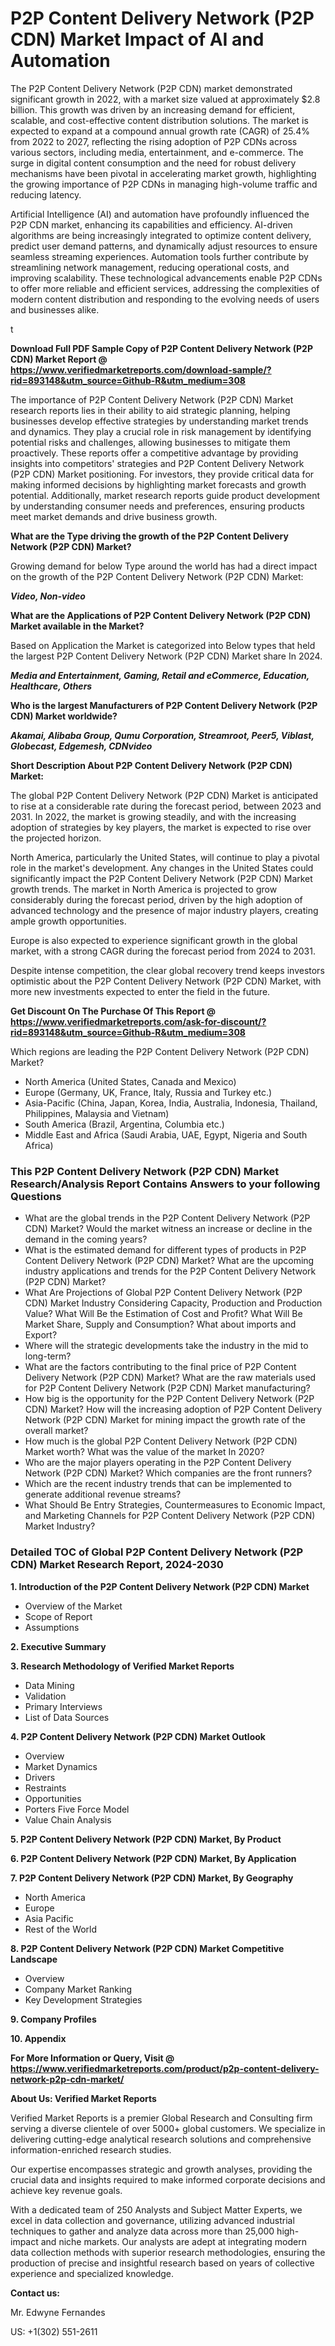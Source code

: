 <meta name="title" content="Global P2P Content Delivery Network (P2P CDN) Market Impact of AI and Automation"><meta name="description" content="The P2P Content Delivery Network (P2P CDN) market demonstrated significant growth in 2022, with a market size valued at approximately $2.8 billion. This growth was dri"><meta name="title" content="P2P Content Delivery Network (P2P CDN) Market Size, Share, Scope, Trends, Growth, Opportunities, Analysis, Forecast"><h1>P2P Content Delivery Network (P2P CDN) Market Impact of AI and Automation</h1><p>The P2P Content Delivery Network (P2P CDN) market demonstrated significant growth in 2022, with a market size valued at approximately $2.8 billion. This growth was driven by an increasing demand for efficient, scalable, and cost-effective content distribution solutions. The market is expected to expand at a compound annual growth rate (CAGR) of 25.4% from 2022 to 2027, reflecting the rising adoption of P2P CDNs across various sectors, including media, entertainment, and e-commerce. The surge in digital content consumption and the need for robust delivery mechanisms have been pivotal in accelerating market growth, highlighting the growing importance of P2P CDNs in managing high-volume traffic and reducing latency.</p><p>Artificial Intelligence (AI) and automation have profoundly influenced the P2P CDN market, enhancing its capabilities and efficiency. AI-driven algorithms are being increasingly integrated to optimize content delivery, predict user demand patterns, and dynamically adjust resources to ensure seamless streaming experiences. Automation tools further contribute by streamlining network management, reducing operational costs, and improving scalability. These technological advancements enable P2P CDNs to offer more reliable and efficient services, addressing the complexities of modern content distribution and responding to the evolving needs of users and businesses alike.</p>t</p><p id="" class=""><strong>Download Full PDF Sample Copy of P2P Content Delivery Network (P2P CDN) Market Report @ <a href="https://www.verifiedmarketreports.com/download-sample/?rid=893148&utm_source=Github-R&utm_medium=308" target="_blank">https://www.verifiedmarketreports.com/download-sample/?rid=893148&utm_source=Github-R&utm_medium=308</a></strong></p><p>The importance of&nbsp;P2P Content Delivery Network (P2P CDN) Market research reports lies in their ability to aid strategic planning, helping businesses develop effective strategies by understanding market trends and dynamics. They play a crucial role in risk management by identifying potential risks and challenges, allowing businesses to mitigate them proactively. These reports offer a competitive advantage by providing insights into competitors' strategies and P2P Content Delivery Network (P2P CDN) Market positioning. For investors, they provide critical data for making informed decisions by highlighting market forecasts and growth potential. Additionally, market research reports guide product development by understanding consumer needs and preferences, ensuring products meet market demands and drive business growth.</p><p><strong>What are the&nbsp;Type driving the growth of the P2P Content Delivery Network (P2P CDN) Market?</strong></p><p id="" class="">Growing demand for below Type around the world has had a direct impact on the growth of the P2P Content Delivery Network (P2P CDN) Market:</p><em><strong>Video, Non-video</strong></em></p><strong>What are the&nbsp;Applications&nbsp;of P2P Content Delivery Network (P2P CDN) Market available in the Market?</strong></p><p id="" class="">Based on Application the Market is categorized into Below types that held the largest P2P Content Delivery Network (P2P CDN) Market share In 2024.</p><em><strong>Media and Entertainment, Gaming, Retail and eCommerce, Education, Healthcare, Others</strong></em></p><strong>Who is the largest Manufacturers of P2P Content Delivery Network (P2P CDN) Market worldwide?</strong></p><p><em><strong>Akamai, Alibaba Group, Qumu Corporation, Streamroot, Peer5, Viblast, Globecast, Edgemesh, CDNvideo</strong></em></p><p id="" class=""><strong>Short Description About P2P Content Delivery Network (P2P CDN) Market:</strong></p><p>The global P2P Content Delivery Network (P2P CDN) Market is anticipated to rise at a considerable rate during the forecast period, between 2023 and 2031. In 2022, the market is growing steadily, and with the increasing adoption of strategies by key players, the market is expected to rise over the projected horizon.</p><p>North America, particularly the United States, will continue to play a pivotal role in the market's development. Any changes in the United States could significantly impact the P2P Content Delivery Network (P2P CDN) Market growth trends. The market in North America is projected to grow considerably during the forecast period, driven by the high adoption of advanced technology and the presence of major industry players, creating ample growth opportunities.</p><p>Europe is also expected to experience significant growth in the global market, with a strong CAGR during the forecast period from 2024 to 2031.</p><p>Despite intense competition, the clear global recovery trend keeps investors optimistic about the P2P Content Delivery Network (P2P CDN) Market, with more new investments expected to enter the field in the future.</p><p id="" class=""><strong>Get Discount On The Purchase Of This Report @ <a href="https://www.verifiedmarketreports.com/ask-for-discount/?rid=893148&utm_source=Github-R&utm_medium=308" target="_blank">https://www.verifiedmarketreports.com/ask-for-discount/?rid=893148&utm_source=Github-R&utm_medium=308</a></strong></p>Which regions are leading the P2P Content Delivery Network (P2P CDN) Market?</p><ul><li>North America (United States, Canada and Mexico)</li><li>Europe (Germany, UK, France, Italy, Russia and Turkey etc.)</li><li>Asia-Pacific (China, Japan, Korea, India, Australia, Indonesia, Thailand, Philippines, Malaysia and Vietnam)</li><li>South America (Brazil, Argentina, Columbia etc.)</li><li>Middle East and Africa (Saudi Arabia, UAE, Egypt, Nigeria and South Africa)</li></ul><h3 id="" class="">This P2P Content Delivery Network (P2P CDN) Market Research/Analysis Report Contains Answers to your following Questions</h3><ul><li>What are the global trends in the P2P Content Delivery Network (P2P CDN) Market? Would the market witness an increase or decline in the demand in the coming years?</li><li>What is the estimated demand for different types of products in P2P Content Delivery Network (P2P CDN) Market? What are the upcoming industry applications and trends for the P2P Content Delivery Network (P2P CDN) Market?</li><li>What Are Projections of Global P2P Content Delivery Network (P2P CDN) Market Industry Considering Capacity, Production and Production Value? What Will Be the Estimation of Cost and Profit? What Will Be Market Share, Supply and Consumption? What about imports and Export?</li><li>Where will the strategic developments take the industry in the mid to long-term?</li><li>What are the factors contributing to the final price of P2P Content Delivery Network (P2P CDN) Market? What are the raw materials used for P2P Content Delivery Network (P2P CDN) Market manufacturing?</li><li>How big is the opportunity for the P2P Content Delivery Network (P2P CDN) Market? How will the increasing adoption of P2P Content Delivery Network (P2P CDN) Market for mining impact the growth rate of the overall market?</li><li>How much is the global P2P Content Delivery Network (P2P CDN) Market worth? What was the value of the market In 2020?</li><li>Who are the major players operating in the P2P Content Delivery Network (P2P CDN) Market? Which companies are the front runners?</li><li>Which are the recent industry trends that can be implemented to generate additional revenue streams?</li><li>What Should Be Entry Strategies, Countermeasures to Economic Impact, and Marketing Channels for P2P Content Delivery Network (P2P CDN) Market Industry?</li></ul><h3 id="" class="">Detailed TOC of Global P2P Content Delivery Network (P2P CDN) Market Research Report, 2024-2030</h3><p id="" class=""><strong>1. Introduction of the P2P Content Delivery Network (P2P CDN) Market</strong></p><ul><li>Overview of the Market</li><li>Scope of Report</li><li>Assumptions</li></ul><p id="" class=""><strong>2. Executive Summary</strong></p><p id="" class=""><strong>3. Research Methodology of Verified Market Reports</strong></p><ul><li>Data Mining</li><li>Validation</li><li>Primary Interviews</li><li>List of Data Sources</li></ul><p id="" class=""><strong>4. P2P Content Delivery Network (P2P CDN) Market Outlook</strong></p><ul><li>Overview</li><li>Market Dynamics</li><li>Drivers</li><li>Restraints</li><li>Opportunities</li><li>Porters Five Force Model</li><li>Value Chain Analysis</li></ul><p id="" class=""><strong>5. P2P Content Delivery Network (P2P CDN) Market, By Product</strong></p><p id="" class=""><strong>6. P2P Content Delivery Network (P2P CDN) Market, By Application</strong></p><p id="" class=""><strong>7. P2P Content Delivery Network (P2P CDN) Market, By Geography</strong></p><ul><li>North America</li><li>Europe</li><li>Asia Pacific</li><li>Rest of the World</li></ul><p id="" class=""><strong>8. P2P Content Delivery Network (P2P CDN) Market Competitive Landscape</strong></p><ul><li>Overview</li><li>Company Market Ranking</li><li>Key Development Strategies</li></ul><p id="" class=""><strong>9. Company Profiles</strong></p><p id="" class=""><strong>10. Appendix</strong></p><p id="" class=""><strong>For More Information or Query, Visit @ <a href="https://www.verifiedmarketreports.com/product/p2p-content-delivery-network-p2p-cdn-market/" target="_blank">https://www.verifiedmarketreports.com/product/p2p-content-delivery-network-p2p-cdn-market/</a></strong></p><p id="" class=""><strong>About Us: Verified Market Reports</strong></p><p id="" class="">Verified Market Reports is a premier Global Research and Consulting firm serving a diverse clientele of over 5000+ global customers. We specialize in delivering cutting-edge analytical research solutions and comprehensive information-enriched research studies.</p><p id="" class="">Our expertise encompasses strategic and growth analyses, providing the crucial data and insights required to make informed corporate decisions and achieve key revenue goals.</p><p id="" class="">With a dedicated team of 250 Analysts and Subject Matter Experts, we excel in data collection and governance, utilizing advanced industrial techniques to gather and analyze data across more than 25,000 high-impact and niche markets. Our analysts are adept at integrating modern data collection methods with superior research methodologies, ensuring the production of precise and insightful research based on years of collective experience and specialized knowledge.</p><p id="" class=""><strong>Contact us:</strong></p><p id="" class="">Mr. Edwyne Fernandes</p><p id="" class="">US: +1(302) 551-2611</p>